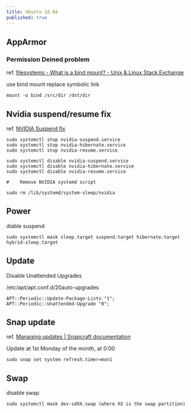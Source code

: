 ```yaml
---
title: Ubuntu 18.04
published: true
---
```


## AppArmor

### Permission Deined problem

ref. [filesystems - What is a bind mount? - Unix & Linux Stack Exchange](https://unix.stackexchange.com/questions/198590/what-is-a-bind-mount)

use bind mount replace symbolic link

    mount -o bind /src/dir /dst/dir

## Nvidia suspend/resume fix

ref. [NVIDIA Suspend fix](https://gist.github.com/bmcbm/375f14eaa17f88756b4bdbbebbcfd029)

```
sudo systemctl stop nvidia-suspend.service
sudo systemctl stop nvidia-hibernate.service
sudo systemctl stop nvidia-resume.service

sudo systemctl disable nvidia-suspend.service
sudo systemctl disable nvidia-hibernate.service
sudo systemctl disable nvidia-resume.service

#    Remove NVIDIA systemd script

sudo rm /lib/systemd/system-sleep/nvidia
```

## Power

diable suspend

    sudo systemctl mask sleep.target suspend.target hibernate.target hybrid-sleep.target

## Update

Disable Unattended Upgrades

/etc/apt/apt.conf.d/20auto-upgrades

    APT::Periodic::Update-Package-Lists "1";
    APT::Periodic::Unattended-Upgrade "0";

## Snap update
ref. [Managing updates | Snapcraft documentation](https://snapcraft.io/docs/keeping-snaps-up-to-date#heading--refresh-metered)

Update at 1st Monday of the month, at 0:00

    sudo snap set system refresh.timer=mon1

## Swap


disable swap

    sudo systemctl mask dev-sdXX.swap (where XX is the swap partition)
